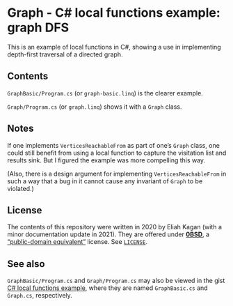 <!--
  Copyright (c) 2020 Eliah Kagan

  Permission to use, copy, modify, and/or distribute this software for any
  purpose with or without fee is hereby granted.

  THE SOFTWARE IS PROVIDED "AS IS" AND THE AUTHOR DISCLAIMS ALL WARRANTIES WITH
  REGARD TO THIS SOFTWARE INCLUDING ALL IMPLIED WARRANTIES OF MERCHANTABILITY
  AND FITNESS. IN NO EVENT SHALL THE AUTHOR BE LIABLE FOR ANY SPECIAL, DIRECT,
  INDIRECT, OR CONSEQUENTIAL DAMAGES OR ANY DAMAGES WHATSOEVER RESULTING FROM
  LOSS OF USE, DATA OR PROFITS, WHETHER IN AN ACTION OF CONTRACT, NEGLIGENCE OR
  OTHER TORTIOUS ACTION, ARISING OUT OF OR IN CONNECTION WITH THE USE OR
  PERFORMANCE OF THIS SOFTWARE.
-->

# Graph - C# local functions example: graph DFS

This is an example of local functions in C#, showing a use in implementing
depth-first traversal of a directed graph.

## Contents

`GraphBasic/Program.cs` (or `graph-basic.linq`) is the clearer example.

`Graph/Program.cs` (or `graph.linq`) shows it with a `Graph` class.

## Notes

If one implements `VerticesReachableFrom` as part of one&rsquo;s `Graph` class,
one could still benefit from using a local function to capture the visitation
list and results sink. But I figured the example was more compelling this way.

(Also, there is a design argument for implementing `VerticesReachableFrom` in
such a way that a bug in it cannot cause any invariant of `Graph` to be
violated.)

## License

The contents of this repository were written in 2020 by Eliah Kagan (with a
minor documentation update in 2021). They are offered under
[**0BSD**](https://spdx.org/licenses/0BSD.html), a [&ldquo;public-domain
equivalent&rdquo;](https://en.wikipedia.org/wiki/Public-domain-equivalent_license)
license. See [`LICENSE`](LICENSE).

## See also

`GraphBasic/Program.cs` and `Graph/Program.cs` may also be viewed in the gist
[C# local functions
example](https://gist.github.com/EliahKagan/ca7277a9a20e5631af7ee6a222ecd443),
where they are named `GraphBasic.cs` and `Graph.cs`, respectively.
